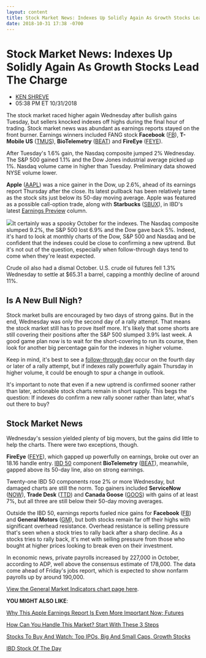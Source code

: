 ```yaml
---
layout: content
title: Stock Market News: Indexes Up Solidly Again As Growth Stocks Lead The Charge
date: 2018-10-31 17:38 -0700
---
```



Stock Market News: Indexes Up Solidly Again As Growth Stocks Lead The Charge
=============================================================================




* [KEN SHREVE](https://www.investors.com/author/shrevek/ "Posts by KEN SHREVE")
* 05:38 PM ET 10/31/2018




The stock market raced higher again Wednesday after bullish gains Tuesday, but sellers knocked indexes off highs during the final hour of trading. Stock market news was abundant as earnings reports stayed on the front burner. Earnings winners included FANG stock **Facebook** ([FB](https://research.investors.com/quote.aspx?symbol=FB)), **T-Mobile US** ([TMUS](https://research.investors.com/quote.aspx?symbol=TMUS)), **BioTelemetry** ([BEAT](https://research.investors.com/quote.aspx?symbol=BEAT)) and **FireEye** ([FEYE](https://research.investors.com/quote.aspx?symbol=FEYE)).




After Tuesday's 1.6% gain, the Nasdaq composite jumped 2% Wednesday. The S&P 500 gained 1.1% and the Dow Jones industrial average picked up 1%. Nasdaq volume came in higher than Tuesday. Preliminary data showed NYSE volume lower.


**Apple** ([AAPL](https://research.investors.com/quote.aspx?symbol=AAPL)) was a nice gainer in the Dow, up 2.6%, ahead of its earnings report Thursday after the close. Its latest pullback has been relatively tame as the stock sits just below its 50-day moving average. Apple was featured as a possible call-option trade, along with **Starbucks** ([SBUX](https://research.investors.com/stock-quotes/nasdaq-starbucks-corp-sbux.htm)), in IBD's latest [Earnings Preview](https://www.investors.com/research/earnings-preview/option-trading-starbucks-apple-earnings/) column.


![](https://www.investors.com/wp-content/uploads/2018/10/MP103118-233x300.jpg)It certainly was a spooky October for the indexes. The Nasdaq composite slumped 9.2%, the S&P 500 lost 6.9% and the Dow gave back 5%. Indeed, it's hard to look at monthly charts of the Dow, S&P 500 and Nasdaq and be confident that the indexes could be close to confirming a new uptrend. But it's not out of the question, especially when follow-through days tend to come when they're least expected.


Crude oil also had a dismal October. U.S. crude oil futures fell 1.3% Wednesday to settle at $65.31 a barrel, capping a monthly decline of around 11%.


Is A New Bull Nigh?
-------------------


Stock market bulls are encouraged by two days of strong gains. But in the end, Wednesday was only the second day of a rally attempt. That means the stock market still has to prove itself more. It's likely that some shorts are still covering their positions after the S&P 500 slumped 3.9% last week. A good game plan now is to wait for the short-covering to run its course, then look for another big percentage gain for the indexes in higher volume.


Keep in mind, it's best to see a [follow-through day](https://www.investors.com/ibd-university/market-timing/market-bottoms/) occur on the fourth day or later of a rally attempt, but if indexes rally powerfully again Thursday in higher volume, it could be enough to spur a change in outlook.


It's important to note that even if a new uptrend is confirmed sooner rather than later, actionable stock charts remain in short supply. This begs the question: If indexes do confirm a new rally sooner rather than later, what's out there to buy?


Stock Market News
-----------------


Wednesday's session yielded plenty of big movers, but the gains did little to help the charts. There were two exceptions, though.


**FireEye** ([FEYE](https://research.investors.com/quote.aspx?symbol=FEYE)), which gapped up powerfully on earnings, broke out over an 18.16 handle entry. [IBD 50](https://research.investors.com/stock-lists/ibd-50/) component **BioTelemetry** ([BEAT](https://research.investors.com/quote.aspx?symbol=BEAT)), meanwhile, gapped above its 50-day line, also on strong earnings.


Twenty-one IBD 50 components rose 2% or more Wednesday, but damaged charts are still the norm. Top gainers included **ServiceNow** ([NOW](https://research.investors.com/quote.aspx?symbol=NOW)), **Trade Desk** ([TTD](https://research.investors.com/quote.aspx?symbol=TTD)) and **Canada Goose** ([GOOS](https://research.investors.com/quote.aspx?symbol=GOOS)) with gains of at least 7%, but all three are still below their 50-day moving averages.


Outside the IBD 50, earnings reports fueled nice gains for **Facebook** ([FB](https://research.investors.com/quote.aspx?symbol=FB)) and **General Motors** ([GM](https://research.investors.com/quote.aspx?symbol=GM)), but both stocks remain far off their highs with significant overhead resistance. Overhead resistance is selling pressure that's seen when a stock tries to rally back after a sharp decline. As a stocks tries to rally back, it's met with selling pressure from those who bought at higher prices looking to break even on their investment.


In economic news, private payrolls increased by 227,000 in October, according to ADP, well above the consensus estimate of 178,000. The data come ahead of Friday's jobs report, which is expected to show nonfarm payrolls up by around 190,000.


[View the General Market Indicators chart page here](https://www.investors.com/wp-content/uploads/2018/10/IBD3110152826GMI.pdf).


**YOU MIGHT ALSO LIKE**:


[Why This Apple Earnings Report Is Even More Important Now; Futures](https://www.investors.com/market-trend/stock-market-today/dow-jones-futures-apple-earnings-apple-stock-market-correction/)


[How Can You Handle This Market? Start With These 3 Steps](https://www.investors.com/research/ibd-stock-analysis/how-to-invest-in-the-stock-market-start-with-a-simple-routine/)


[Stocks To Buy And Watch: Top IPOs, Big And Small Caps, Growth Stocks](https://www.investors.com/stock-lists/stocks-to-watch-top-rated-ipos-big-caps-and-growth-stocks/)


[IBD Stock Of The Day](https://www.investors.com/research/ibd-stock-of-the-day/)




